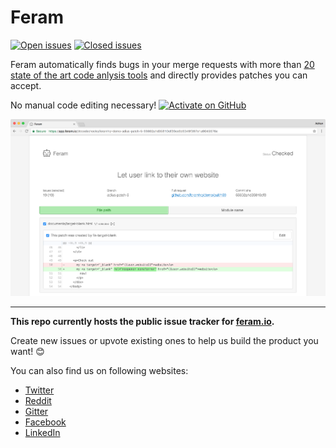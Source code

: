 # Feram

[![Open issues][open-img]][open-issues]
[![Closed issues][closed-img]][closed-issues]

Feram automatically finds bugs in your merge requests
with more than [20 state of the art code anlysis tools][tools]
and directly provides patches you can accept.

No manual code editing necessary!
[![Activate on GitHub][activate]][gh-app]


[activate]:
  https://img.shields.io/badge/Activate%20on%20GitHub-free-brightgreen.svg?style=flat
[closed-img]:
  https://img.shields.io/github/issues-closed-raw/feramhq/feram.svg?style=for-the-badge&colorB=brightgreen
[closed-issues]: https://github.com/feramhq/feram/issues?q=is%3Aissue+is%3Aclosed
[gh-app]: https://github.com/apps/feram
[open-img]:
  https://img.shields.io/github/issues-raw/feramhq/feram.svg?style=for-the-badge
[open-issues]: https://github.com/feramhq/feram/issues
[tools]: https://feram.io/features


![Screenshot](./screenshot.png)


---

**This repo currently hosts the public issue tracker for [feram.io].**

Create new issues or upvote existing ones
to help us build the product you want! 😊

You can also find us on following websites:

- [Twitter]
- [Reddit]
- [Gitter]
- [Facebook]
- [LinkedIn]

[feram.io]: http://feram.io
[Twitter]: https://twitter.com/feramhq
[Reddit]: https://reddit.com/r/feram
[Gitter]: https://gitter.im/feramhq/feram
[Facebook]: https://facebook.com/feramhq
[LinkedIn]: https://linkedin.com/company/12897660
